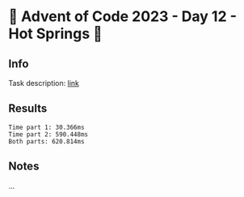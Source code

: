 # 🎄 Advent of Code 2023 - Day 12 - Hot Springs 🎄

## Info

Task description: [link](https://adventofcode.com/2023/day/12)

## Results

```
Time part 1: 30.366ms
Time part 2: 590.448ms
Both parts: 620.814ms
```

## Notes

...